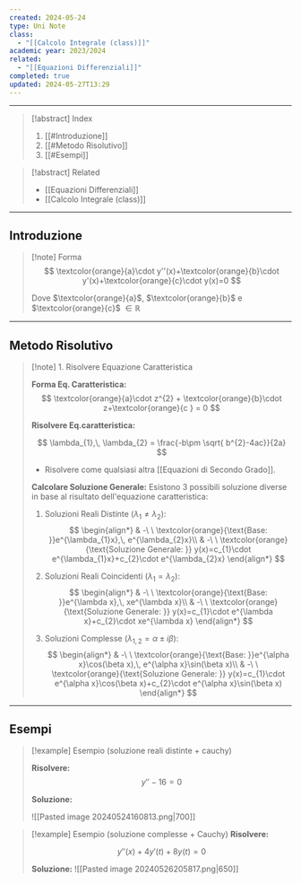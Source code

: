 ```yaml
---
created: 2024-05-24
type: Uni Note
class:
  - "[[Calcolo Integrale (class)]]"
academic year: 2023/2024
related:
  - "[[Equazioni Differenziali]]"
completed: true
updated: 2024-05-27T13:29
---
```

---

>[!abstract] Index
>1. [[#Introduzione]]
>2. [[#Metodo Risolutivo]]
>3. [[#Esempi]]

>[!abstract] Related
>- [[Equazioni Differenziali]]
>- [[Calcolo Integrale (class)]]

---
## Introduzione

>[!note] Forma
>$$
>\textcolor{orange}{a}\cdot y''(x)+\textcolor{orange}{b}\cdot y'(x)+\textcolor{orange}{c}\cdot y(x)=0
>$$
>
>Dove $\textcolor{orange}{a}$, $\textcolor{orange}{b}$ e $\textcolor{orange}{c}$ $\in\mathbb{R}$

---
## Metodo Risolutivo

>[!note] 1\. Risolvere Equazione Caratteristica
>
>**Forma Eq. Caratteristica:** 
>$$
>\textcolor{orange}{a}\cdot z^{2} + \textcolor{orange}{b}\cdot z+\textcolor{orange}{c } = 0
>$$ 
>
>**Risolvere Eq.caratteristica:** 
>
>$$
>\lambda_{1},\, \lambda_{2} = \frac{-b\pm \sqrt{ b^{2}-4ac}}{2a}
>$$
>
>- Risolvere come qualsiasi altra [[Equazioni di Secondo Grado]].
>
>**Calcolare Soluzione Generale:**
>Esistono 3 possibili soluzione diverse in base al risultato dell'equazione caratteristica:
>1. Soluzioni Reali Distinte $(\lambda_{1}\not =\lambda_{2})$:
>$$
>\begin{align*}
>& -\ \ \textcolor{orange}{\text{Base: }}e^{\lambda_{1}x},\, e^{\lambda_{2}x}\\
>& -\ \ \textcolor{orange}{\text{Soluzione Generale: }} y(x)=c_{1}\cdot e^{\lambda_{1}x}+c_{2}\cdot e^{\lambda_{2}x}
>\end{align*}
>$$
>
>2. Soluzioni Reali Coincidenti $(\lambda_{1} =\lambda_{2})$:
>$$
>\begin{align*}
>& -\ \ \textcolor{orange}{\text{Base: }}e^{\lambda x},\, xe^{\lambda x}\\
>& -\ \ \textcolor{orange}{\text{Soluzione Generale: }} y(x)=c_{1}\cdot e^{\lambda x}+c_{2}\cdot xe^{\lambda x}
>\end{align*}
>$$
>
>3. Soluzioni Complesse $(\lambda_{1,2} =\alpha\pm i\beta)$:
>$$
>\begin{align*}
>& -\ \ \textcolor{orange}{\text{Base: }}e^{\alpha x}\cos(\beta x),\, e^{\alpha x}\sin(\beta x)\\
>& -\ \ \textcolor{orange}{\text{Soluzione Generale: }} y(x)=c_{1}\cdot e^{\alpha x}\cos(\beta x)+c_{2}\cdot e^{\alpha x}\sin(\beta x)
>\end{align*}
>$$

---
## Esempi

>[!example] Esempio (soluzione reali distinte + cauchy)
>
>**Risolvere:** 
>$$
>y''-16=0
>$$
>
>**Soluzione:**
>
>![[Pasted image 20240524160813.png|700]]

>[!example] Esempio (soluzione complesse + Cauchy)
>**Risolvere:**
>
>$$
>y''(x)+4y'(t)+8y(t)=0
>$$
>
>**Soluzione:**
>![[Pasted image 20240526205817.png|650]]


